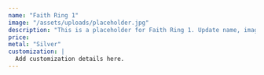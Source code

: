 ```yaml
---
name: "Faith Ring 1"
image: "/assets/uploads/placeholder.jpg"
description: "This is a placeholder for Faith Ring 1. Update name, image, price, and description in CMS."
price:
metal: "Silver"
customization: |
  Add customization details here.
---
```

